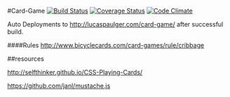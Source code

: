 #Card-Game [![Build Status](https://travis-ci.org/lpaulger/card-game.svg?branch=refactor)](https://travis-ci.org/lpaulger/card-game) [![Coverage Status](https://coveralls.io/repos/lpaulger/card-game/badge.png?branch=refactor)](https://coveralls.io/r/lpaulger/card-game?branch=refactor) [![Code Climate](https://codeclimate.com/github/lpaulger/card-game/badges/gpa.svg)](https://codeclimate.com/github/lpaulger/card-game)

Auto Deployments to http://lucaspaulger.com/card-game/ after successful build.

####Rules
http://www.bicyclecards.com/card-games/rule/cribbage

##resources

http://selfthinker.github.io/CSS-Playing-Cards/

https://github.com/janl/mustache.js
